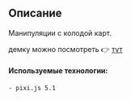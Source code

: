 
## Описание

Манипуляции с колодой карт.

демку можно посмотреть 👉 [тут](https://davidsulava.github.io/cardGame/)




#### Используемые технологии:
```
- pixi.js 5.1
```
